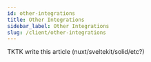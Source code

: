 ```yaml
---
id: other-integrations
title: Other Integrations
sidebar_label: Other Integrations
slug: /client/other-integrations
---
```


TKTK write this article (nuxt/sveltekit/solid/etc?)
